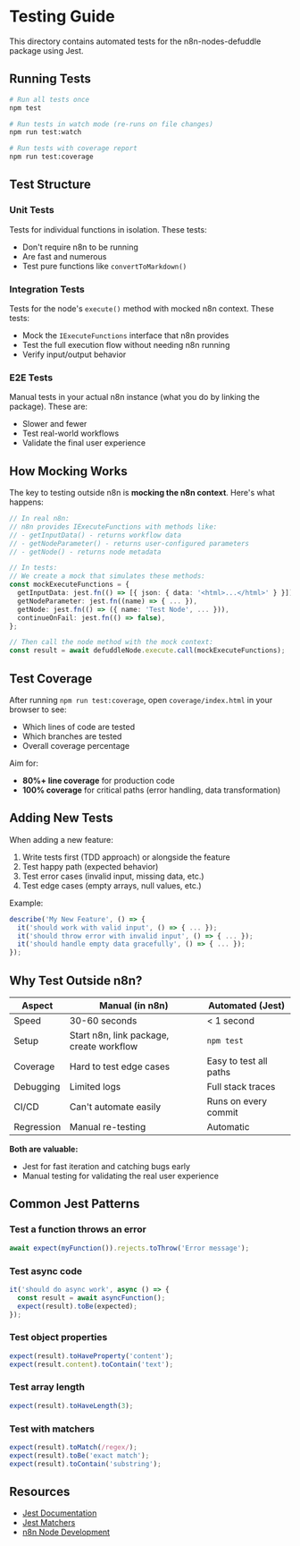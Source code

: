 # Testing Guide

This directory contains automated tests for the n8n-nodes-defuddle package using Jest.

## Running Tests

```bash
# Run all tests once
npm test

# Run tests in watch mode (re-runs on file changes)
npm run test:watch

# Run tests with coverage report
npm run test:coverage
```

## Test Structure

### Unit Tests
Tests for individual functions in isolation. These tests:
- Don't require n8n to be running
- Are fast and numerous
- Test pure functions like `convertToMarkdown()`

### Integration Tests
Tests for the node's `execute()` method with mocked n8n context. These tests:
- Mock the `IExecuteFunctions` interface that n8n provides
- Test the full execution flow without needing n8n running
- Verify input/output behavior

### E2E Tests
Manual tests in your actual n8n instance (what you do by linking the package). These are:
- Slower and fewer
- Test real-world workflows
- Validate the final user experience

## How Mocking Works

The key to testing outside n8n is **mocking the n8n context**. Here's what happens:

```typescript
// In real n8n:
// n8n provides IExecuteFunctions with methods like:
// - getInputData() - returns workflow data
// - getNodeParameter() - returns user-configured parameters
// - getNode() - returns node metadata

// In tests:
// We create a mock that simulates these methods:
const mockExecuteFunctions = {
  getInputData: jest.fn(() => [{ json: { data: '<html>...</html>' } }]),
  getNodeParameter: jest.fn((name) => { ... }),
  getNode: jest.fn(() => ({ name: 'Test Node', ... })),
  continueOnFail: jest.fn(() => false),
};

// Then call the node method with the mock context:
const result = await defuddleNode.execute.call(mockExecuteFunctions);
```

## Test Coverage

After running `npm run test:coverage`, open `coverage/index.html` in your browser to see:
- Which lines of code are tested
- Which branches are tested
- Overall coverage percentage

Aim for:
- **80%+ line coverage** for production code
- **100% coverage** for critical paths (error handling, data transformation)

## Adding New Tests

When adding a new feature:
1. Write tests first (TDD approach) or alongside the feature
2. Test happy path (expected behavior)
3. Test error cases (invalid input, missing data, etc.)
4. Test edge cases (empty arrays, null values, etc.)

Example:
```typescript
describe('My New Feature', () => {
  it('should work with valid input', () => { ... });
  it('should throw error with invalid input', () => { ... });
  it('should handle empty data gracefully', () => { ... });
});
```

## Why Test Outside n8n?

| Aspect | Manual (in n8n) | Automated (Jest) |
|--------|----------------|------------------|
| Speed | 30-60 seconds | < 1 second |
| Setup | Start n8n, link package, create workflow | `npm test` |
| Coverage | Hard to test edge cases | Easy to test all paths |
| Debugging | Limited logs | Full stack traces |
| CI/CD | Can't automate easily | Runs on every commit |
| Regression | Manual re-testing | Automatic |

**Both are valuable:**
- Jest for fast iteration and catching bugs early
- Manual testing for validating the real user experience

## Common Jest Patterns

### Test a function throws an error
```typescript
await expect(myFunction()).rejects.toThrow('Error message');
```

### Test async code
```typescript
it('should do async work', async () => {
  const result = await asyncFunction();
  expect(result).toBe(expected);
});
```

### Test object properties
```typescript
expect(result).toHaveProperty('content');
expect(result.content).toContain('text');
```

### Test array length
```typescript
expect(result).toHaveLength(3);
```

### Test with matchers
```typescript
expect(result).toMatch(/regex/);
expect(result).toBe('exact match');
expect(result).toContain('substring');
```

## Resources

- [Jest Documentation](https://jestjs.io/docs/getting-started)
- [Jest Matchers](https://jestjs.io/docs/expect)
- [n8n Node Development](https://docs.n8n.io/integrations/creating-nodes/)
